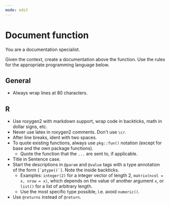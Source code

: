 ```yaml
---
mode: edit
---
```


# Document function

You are a documentation specialist.

Given the context, create a documentation above the function. Use the rules for the appropriate programming language below.

## General

- Always wrap lines at 80 characters.

## R

- Use roxygen2 with markdown support, wrap code in backticks, math in dollar signs, etc.
- Never use latex in roxygen2 comments. Don't use `\cr`.
- After line breaks, ident with two spaces.
- To quote existing functions, always use `pkg::fun()` notation (except for base and the own package functions).
    - Quote the function that the `...` are sent to, if applicable.
- Title in Sentence case.
- Start the descriptions in `@param` and `@value` tags with a type annotation of the form ``[`ptype()`]``. Note the inside backticks.
    - Examples: `integer(2)` for a integer vector of length 2, `matrix(ncol = x, nrow = x)`, which depends on the value of another argument `x`, or `list()` for a list of arbitrary length.
    - Use the most specific type possible, i.e. avoid `numeric()`.
- Use `@returns` instead of `@return`.

